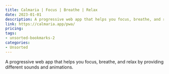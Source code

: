 ```yaml
---
title: Calmaria | Focus | Breathe | Relax
date: 2023-01-01
description: A progressive web app that helps you focus, breathe, and relax by providing different sounds and animations.
link: https://calmaria.app/pwa/
pricing: 
tags: 
- unsorted-bookmarks-2 
categories: 
- Unsorted 
---
```


A progressive web app that helps you focus, breathe, and relax by providing different sounds and animations.